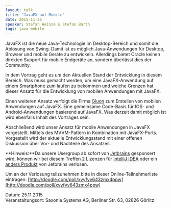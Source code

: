 ```yaml
---
layout: talk
title: "JavaFX auf Mobile"
date: 2015-11-25
speaker: Stefan Heinze & Stefan Barth
tags: java mobile
---
```


JavaFX ist die neue Java-Technologie im Desktop-Bereich und somit die Ablösung von Swing.
Damit ist es möglich Java-Anwendungen für Desktop, Browser und mobile Geräte zu entwickeln. 
Allerdings bietet Oracle keinen direkten Support für mobile Endgeräte an, sondern überlässt dies der Community.

In dem Vortrag geht es um den Aktuellen Stand der Entwicklung in diesem Bereich. 
Was muss gemacht werden, um eine JavaFX-Anwendung auf einem Smartphone zum laufen zu bekommen und 
welche Grenzen hat dieser Ansatz für die Entwicklung von mobilen Anwendungen mit JavaFX. 

Einen weiteren Ansatz verfolgt die Firma [Gluon](http://gluonhq.com/) 
zum Erstellen von mobilen Anwendungen auf JavaFX. 
Eine gemeinsame Code-Basis für IOS- und Android-Anwendungen basierend auf JavaFX. 
Was derzeit damit möglich ist wird ebenfalls Inhalt des Vortrages sein.

Abschließend wird unser Ansatz für mobile Anwendungen in JavaFX vorgestellt. 
Mittels des MVVM-Pattern in Kombination mit JavaFX-Ports. 
Vorgestellt wird der aktuelle Entwicklungsstand mit einer offenen Diskussion über Vor- und Nachteile des Ansatzes.


**Hinweis:**Da unsere Usergroup ab sofort von [Jetbrains](https://www.jetbrains.com/) gesponsert wird, können wir bei diesem Treffen 2 Lizenzen für [IntelliJ IDEA](https://www.jetbrains.com/idea/) oder ein [anders Produkt](https://www.jetbrains.com/products.html) von Jetbrains verlosen.

Um an der Verlosung teilzunehmen bitte in dieser Online-Teilnehmerliste eintragen: [http://doodle.com/poll/xvyfvv643zmx4ppw](http://doodle.com/poll/xvyfvv643zmx4ppw)





Datum: 25.11.2015  
Veranstaltungsort: Saxonia Systems AG, Berliner Str. 63, 02826 Görlitz
